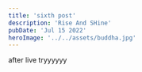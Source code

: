 ```yaml
---
title: 'sixth post'
description: 'Rise And SHine'
pubDate: 'Jul 15 2022'
heroImage: '../../assets/buddha.jpg'
---
```


after live 
tryyyyyy
